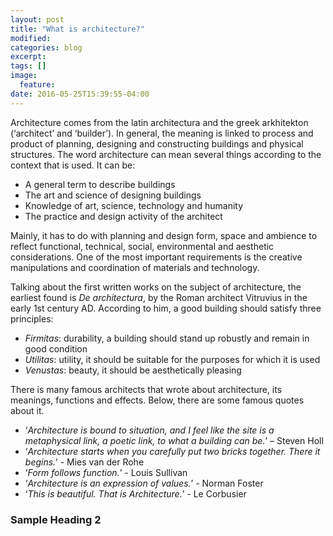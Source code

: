 ```yaml
---
layout: post
title: "What is architecture?"
modified:
categories: blog
excerpt:
tags: []
image:
  feature:
date: 2016-05-25T15:39:55-04:00
---
```


Architecture comes from the latin architectura and the greek arkhitekton (‘architect’ and ‘builder’). In general, the meaning is linked to process and product of planning, designing and constructing buildings and physical structures. The word architecture can mean several things according to the context that is used. It can be:

* A general term to describe buildings
* The art and science of designing buildings
* Knowledge of art, science, technology and humanity
* The practice and design activity of the architect

Mainly, it has to do with planning and design form, space and ambience to reflect functional, technical, social, environmental and aesthetic considerations. One of the most important requirements is the creative manipulations and coordination of materials and technology.

Talking about the first written works on the subject of architecture, the earliest found is _De architectura_, by the Roman architect Vitruvius in the early 1st century AD. According to him, a good building should satisfy three principles:

* _Firmitas_: durability, a building should stand up robustly and remain in good condition
* _Utilitas_: utility, it should be suitable for the purposes for which it is used
* _Venustas_: beauty, it should be aesthetically pleasing

There is many famous architects that wrote about architecture, its meanings, functions and effects. Below, there are some famous quotes about it.

* ‘_Architecture is bound to situation, and I feel like the site is a metaphysical link, a poetic link, to what a building can be._’ – Steven Holl
* ‘_Architecture starts when you carefully put two bricks together. There it begins._’ - Mies van der Rohe
* ‘_Form follows function._’ - Louis Sullivan
* ‘_Architecture is an expression of values._’ - Norman Foster
* ‘_This is beautiful. That is Architecture._’ - Le Corbusier






### Sample Heading 2

[jekyll-gh]: https://github.com/jekyll/jekyll
[jekyll]:    http://jekyllrb.com
